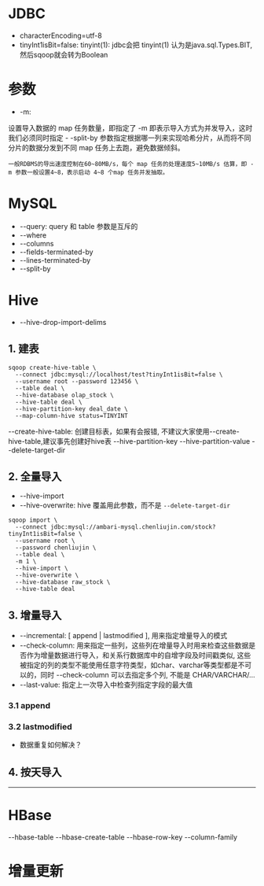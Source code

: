 # JDBC

* characterEncoding=utf-8
* tinyInt1isBit=false: tinyint(1): jdbc会把 tinyint(1) 认为是java.sql.Types.BIT,然后sqoop就会转为Boolean

# 参数
* -m: 

设置导入数据的 map 任务数量，即指定了 -m 即表示导入方式为并发导入，这时我们必须同时指定 - -split-by 参数指定根据哪一列来实现哈希分片，从而将不同分片的数据分发到不同 map 任务上去跑，避免数据倾斜。

    一般RDBMS的导出速度控制在60~80MB/s，每个 map 任务的处理速度5~10MB/s 估算，即 -m 参数一般设置4~8，表示启动 4~8 个map 任务并发抽取。

# MySQL 

* --query: query 和 table 参数是互斥的
* --where
* --columns
* --fields-terminated-by
* --lines-terminated-by 
* --split-by

# Hive
* --hive-drop-import-delims

## 1. 建表

```
sqoop create-hive-table \
  --connect jdbc:mysql://localhost/test?tinyInt1isBit=false \
  --username root --password 123456 \
  --table deal \
  --hive-database olap_stock \
  --hive-table deal \
  --hive-partition-key deal_date \
  --map-column-hive status=TINYINT 
```

--create-hive-table: 创建目标表，如果有会报错, 不建议大家使用--create-hive-table,建议事先创建好hive表
--hive-partition-key
--hive-partition-value
--delete-target-dir

## 2. 全量导入

* --hive-import
* --hive-overwrite: hive 覆盖用此参数，而不是 `--delete-target-dir`

```
sqoop import \
  --connect jdbc:mysql://ambari-mysql.chenliujin.com/stock?tinyInt1isBit=false \
  --username root \
  --password chenliujin \
  --table deal \
  -m 1 \
  --hive-import \
  --hive-overwrite \
  --hive-database raw_stock \
  --hive-table deal
```

## 3. 增量导入
* --incremental: [ append | lastmodified ], 用来指定增量导入的模式
* --check-column: 用来指定一些列，这些列在增量导入时用来检查这些数据是否作为增量数据进行导入，和关系行数据库中的自增字段及时间戳类似, 这些被指定的列的类型不能使用任意字符类型，如char、varchar等类型都是不可以的，同时 --check-column 可以去指定多个列, 不能是 CHAR/VARCHAR/...
* --last-value: 指定上一次导入中检查列指定字段的最大值

### 3.1 append

### 3.2 lastmodified
* 数据重复如何解决？

## 4. 按天导入

---

# HBase

--hbase-table
--hbase-create-table
--hbase-row-key
--column-family

# 增量更新

